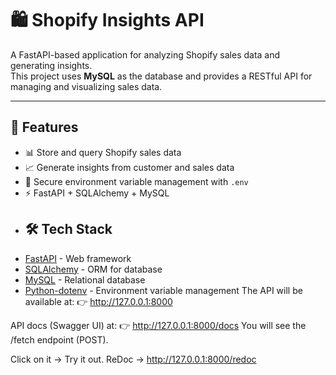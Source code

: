 # 🛍️ Shopify Insights API

A FastAPI-based application for analyzing Shopify sales data and generating insights.  
This project uses **MySQL** as the database and provides a RESTful API for managing and visualizing sales data.

---

## 🚀 Features
- 📊 Store and query Shopify sales data
- 📈 Generate insights from customer and sales data
- 🔐 Secure environment variable management with `.env`
- ⚡ FastAPI + SQLAlchemy + MySQL
- ## 🛠️ Tech Stack
- [FastAPI](https://fastapi.tiangolo.com/) - Web framework
- [SQLAlchemy](https://www.sqlalchemy.org/) - ORM for database
- [MySQL](https://www.mysql.com/) - Relational database
- [Python-dotenv](https://pypi.org/project/python-dotenv/) - Environment variable management
The API will be available at:
👉 http://127.0.0.1:8000

API docs (Swagger UI) at:
👉 http://127.0.0.1:8000/docs
You will see the /fetch endpoint (POST).

Click on it → Try it out.
ReDoc → http://127.0.0.1:8000/redoc
